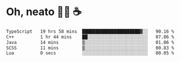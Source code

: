 # Oh, neato 🧑‍💻 ☕

<!--START_SECTION:waka-->

```txt
TypeScript   19 hrs 58 mins  ██████████████████████▓░░   90.16 %
C++          1 hr 44 mins    ██░░░░░░░░░░░░░░░░░░░░░░░   07.86 %
Java         14 mins         ▒░░░░░░░░░░░░░░░░░░░░░░░░   01.06 %
SCSS         11 mins         ▒░░░░░░░░░░░░░░░░░░░░░░░░   00.83 %
Lua          0 secs          ░░░░░░░░░░░░░░░░░░░░░░░░░   00.05 %
```

<!--END_SECTION:waka-->
